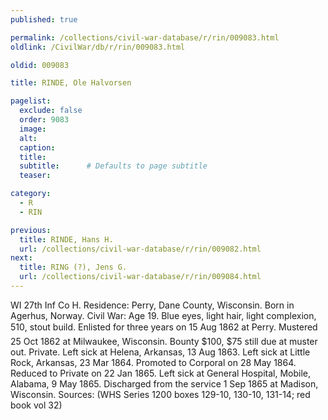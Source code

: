 ```yaml
---
published: true

permalink: /collections/civil-war-database/r/rin/009083.html
oldlink: /CivilWar/db/r/rin/009083.html

oldid: 009083

title: RINDE, Ole Halvorsen

pagelist:
  exclude: false
  order: 9083
  image: 
  alt:
  caption:
  title:
  subtitle:      # Defaults to page subtitle
  teaser:

category: 
  - R 
  - RIN

previous:
  title: RINDE, Hans H.
  url: /collections/civil-war-database/r/rin/009082.html  
next:
  title: RING (?), Jens G.
  url: /collections/civil-war-database/r/rin/009084.html   
---
```

WI 27th Inf Co H. Residence: Perry, Dane County, Wisconsin. Born in Agerhus, Norway. Civil War: Age 19. Blue eyes, light hair, light complexion, 5&#146;10&#148;, stout build. Enlisted for three years on 15 Aug 1862 at Perry. Mustered 25 Oct 1862 at Milwaukee, Wisconsin. Bounty $100, $75 still due at muster out. Private. Left sick at Helena, Arkansas, 13 Aug 1863. Left sick at Little Rock, Arkansas, 23 Mar 1864. Promoted to Corporal on 28 May 1864. Reduced to Private on 22 Jan 1865. Left sick at General Hospital, Mobile, Alabama, 9 May 1865. Discharged from the service 1 Sep 1865 at Madison, Wisconsin. Sources: (WHS Series 1200 boxes 129-10, 130-10, 131-14; red book vol 32)